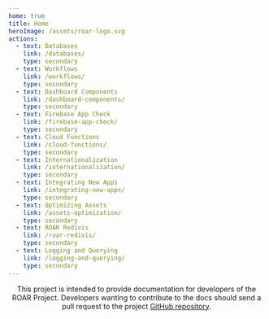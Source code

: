 ```yaml
---
home: true
title: Home
heroImage: /assets/roar-logo.svg
actions:
  - text: Databases
    link: /databases/
    type: secondary
  - text: Workflows
    link: /workflows/
    type: secondary
  - text: Dashboard Components
    link: /dashboard-components/
    type: secondary
  - text: Firebase App Check
    link: /firebase-app-check/
    type: secondary
  - text: Cloud Functions
    link: /cloud-functions/
    type: secondary
  - text: Internationalization
    link: /internationalization/
    type: secondary
  - text: Integrating New Apps
    link: /integrating-new-apps/
    type: secondary
  - text: Optimizing Assets
    link: /assets-optimization/
    type: secondary
  - text: ROAR Redivis
    link: /roar-redivis/
    type: secondary
  - text: Logging and Querying
    link: /logging-and-querying/
    type: secondary
---
```


<p style="text-align: center;">This project is intended to provide documentation for developers of the ROAR Project. Developers wanting to contribute to the docs should send a pull request to the project <a href="https://github.com/yeatmanlab/roar-docs" target="_blank">GitHub repository</a>.</p>

